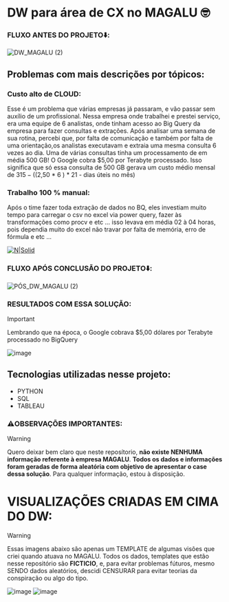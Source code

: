 # DW para área de CX no MAGALU 🤓


### FLUXO ANTES DO PROJETO⬇️:
![DW_MAGALU (2)](https://user-images.githubusercontent.com/78058494/230535437-0b24d4fc-2a89-42f3-a0ba-3a6c1e6737f0.png)
## Problemas com mais descrições por tópicos:

### Custo alto de CLOUD:
Esse é um problema que várias empresas já passaram, e vão passar sem auxílio de um profissional. Nessa empresa onde trabalhei e prestei serviço, era uma equipe de 6 analistas, onde tinham acesso ao Big Query da empresa para fazer consultas e extrações. Após analisar uma semana de sua rotina, percebi que, por falta de comunicação e também por falta de uma orientação,os analistas executavam e extraia uma mesma consulta 6 vezes ao dia. Uma de várias consultas tinha um processamento de em média 500 GB! O Google cobra $5,00 por Terabyte processado. Isso significa que só essa consulta de 500 GB gerava um custo médio mensal de $315 - (($2,50 * 6 ) * 21 - dias úteis no mês) 
### Trabalho 100 % manual:
Após o time fazer toda extração de dados no BQ, eles investiam muito tempo para carregar o csv no excel via power query, fazer às transformações como procv e etc ... isso levava em média 02 à 04 horas, pois dependia muito do excel não travar por falta de memória, erro de fórmula e etc ... 

[![N|Solid](https://filestore.community.support.microsoft.com/api/images/9ccf9577-9d29-4fdb-9d49-c5ae0c5cd8da)](https://nodesource.com/products/nsolid)

### FLUXO APÓS CONCLUSÃO DO PROJETO⬇️:
![PÓS_DW_MAGALU (2)](https://user-images.githubusercontent.com/78058494/230750967-4759fb1d-f449-4445-b336-970af24b409c.png)

### RESULTADOS COM ESSA SOLUÇÃO:
> [!IMPORTANT]
> Lembrando que na época, o Google cobrava $5,00 dólares por Terabyte processado no BigQuery

![image](https://github.com/user-attachments/assets/4e748b3c-41ce-4371-ac9c-b706433cd417)

## Tecnologias utilizadas nesse projeto:
* PYTHON
* SQL
* TABLEAU

### ⚠️OBSERVAÇÕES IMPORTANTES️:
> [!WARNING]
> Quero deixar bem claro que neste reposítorio, **não existe NENHUMA informação referente à empresa MAGALU**. **Todos os dados e informações foram geradas de forma aleatória com objetivo de apresentar o case dessa solução**. Para qualquer informação, estou à disposição.

# VISUALIZAÇÕES CRIADAS EM CIMA DO DW:
> [!WARNING]
> Essas imagens abaixo são apenas um TEMPLATE de algumas visões que criei quando atuava no MAGALU. Todos os dados, templates que estão nesse repositório são **FICTICIO**, e, para evitar problemas fúturos, mesmo SENDO dados aleatórios, descidi CENSURAR para evitar teorias da conspiração ou algo do tipo.

![image](https://user-images.githubusercontent.com/78058494/230523054-7d14b938-ef14-45e0-8907-20ce4f33bcca.png)
![image](https://user-images.githubusercontent.com/78058494/230523877-8d6515a7-b1a7-492c-9e24-5ba202fffdf4.png)



